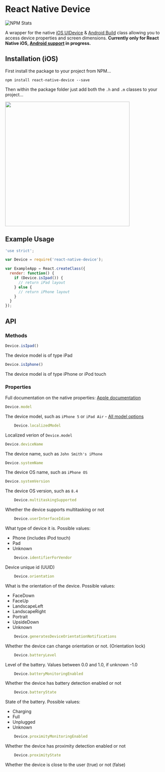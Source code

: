 # React Native Device

![NPM Stats](https://nodei.co/npm/react-native-device.png?downloads=true)

A wrapper for the native [iOS UIDevice](https://developer.apple.com/library/ios/documentation/UIKit/Reference/UIDevice_Class/index.html#//apple_ref/occ/cl/UIDevice) & [Android Build](http://developer.android.com/reference/android/os/Build.html) class allowing you to access device properties and screen dimensions. **Currently only for React Native iOS, [Android support](https://github.com/GertjanReynaert/react-native-device/issues/16) in progress.**

## Installation (iOS)

First install the package to your project from NPM...

```
npm install react-native-device --save
```

Then within the package folder just add both the `.h` and `.m` classes to your project...

<img src="http://i.imgur.com/GZeVPPd.png" width="400">

## Example Usage

```javascript
'use strict';

var Device = require('react-native-device');

var ExampleApp = React.createClass({
  render: function() {
    if (Device.isIpad()) {
      // return iPad layout
    } else {
      // return iPhone layout
    }
  }
});
```

## API

### Methods

```javascript
Device.isIpad()
```

The device model is of type iPad

```javascript
Device.isIphone()
```

The device model is of type iPhone or iPod touch

### Properties

Full documentation on the native properties: [Apple documentation](https://developer.apple.com/library/ios/documentation/UIKit/Reference/UIDevice_Class/index.html)

```javascript
Device.model
```

The device model, such as `iPhone 5` or `iPad Air` - [All model options](https://github.com/InderKumarRathore/DeviceUtil/blob/master/DeviceUtil.m)

```javascript
    Device.localizedModel
```

Localized verion of `Device.model`

```javascript
Device.deviceName
```

The device name, such as `John Smith's iPhone`

```javascript
Device.systemName
```

The device OS name, such as `iPhone OS`

```javascript
Device.systemVersion
```

The device OS version, such as `8.4`

```javascript
    Device.multitaskingSupported
```

Whether the device supports multitasking or not

```javascript
    Device.userInterfaceIdiom
```

What type of device it is. Possible values:

- Phone (includes iPod touch)
- Pad
- Unknown

```javascript
    Device.identifierForVendor
```

Device unique id (UUID)

```javascript
    Device.orientation
```

What is the orientation of the device. Possible values:

- FaceDown
- FaceUp
- LandscapeLeft
- LandscapeRight
- Portrait
- UpsideDown
- Unknown

```javascript
    Device.generatesDeviceOrientationNotifications
```

Whether the device can change orientation or not. (Orientation lock)

```javascript
    Device.batteryLevel
```

Level of the battery. Values between 0.0 and 1.0, if unknown -1.0

```javascript
    Device.batteryMonitoringEnabled
```

Whether the device has battery detection enabled or not

```javascript
    Device.batteryState
```

State of the battery. Possible values:

- Charging
- Full
- Unplugged
- Unknown

```javascript
    Device.proximityMonitoringEnabled
```

Whether the device has proximity detection enabled or not

```javascript
    Device.proximityState
```

Whether the device is close to the user (true) or not (false)
